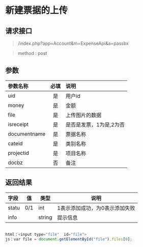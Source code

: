 # 新建票据的上传
## 请求接口 

> /index.php?app=Account&m=ExpenseApi&a=passbx

>  method : post

## 参数

| 参数名称      |    必填 | 说明  |
| :-------- | :--------:| :-- |
|uid| 是|用户id|
|money |是|金额|
|file|是|上传图片的数据|
|isreceipt| 是|是否是发票，1为是,2为否|
|documentname| 是|票据名称|
|cateid|  是|类别名称|
|projectid|  是|项目名称|
|docbz|  否|备注|

## 返回结果
|字段 |  值| 类型 | 说明|
|:----|----|----|-----|
|statu|0/1 |int|1表示添加成功，为0表示添加失败|
|info|  |string|提示信息|


``` javascript

html：<input type="file"  id="file">
js：var file = document.getElementById("file").files[0];
